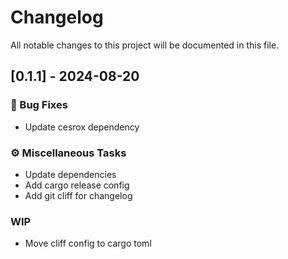 # Changelog

All notable changes to this project will be documented in this file.

## [0.1.1] - 2024-08-20

### 🐛 Bug Fixes

- Update cesrox dependency

### ⚙️ Miscellaneous Tasks

- Update dependencies
- Add cargo release config
- Add git cliff for changelog

### WIP

- Move cliff config to cargo toml

<!-- generated by git-cliff -->
